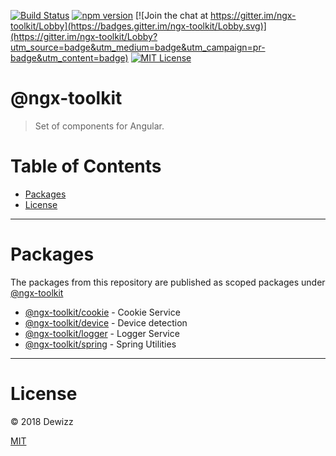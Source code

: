 [![Build Status](https://travis-ci.org/dewizz/ngx-toolkit.svg?branch=master)](https://travis-ci.org/dewizz/ngx-toolkit) 
[![npm version](https://img.shields.io/npm/v/@ngx-toolkit/cookie.svg)](https://www.npmjs.com/org/ngx-toolkit) 
[![Join the chat at https://gitter.im/ngx-toolkit/Lobby](https://badges.gitter.im/ngx-toolkit/Lobby.svg)](https://gitter.im/ngx-toolkit/Lobby?utm_source=badge&utm_medium=badge&utm_campaign=pr-badge&utm_content=badge)
[![MIT License](https://img.shields.io/badge/license-MIT-blue.svg?style=flat)](https://github.com/dewizz/ngx-toolkit/blob/master/LICENSE)

# @ngx-toolkit
> Set of components for Angular.

# Table of Contents
* [Packages](#packages)
* [License](#license)

---

# Packages
The packages from this repository are published as scoped packages under [@ngx-toolkit](https://www.npmjs.com/org/ngx-toolkit)

- [@ngx-toolkit/cookie](https://github.com/dewizz/ngx-toolkit/blob/master/libs/cookie/README.md) - Cookie Service
- [@ngx-toolkit/device](https://github.com/dewizz/ngx-toolkit/blob/master/libs/device/README.md) - Device detection
- [@ngx-toolkit/logger](https://github.com/dewizz/ngx-toolkit/blob/master/libs/logger/README.md) - Logger Service 
- [@ngx-toolkit/spring](https://github.com/dewizz/ngx-toolkit/blob/master/libs/spring/README.md) - Spring Utilities

----

# License
© 2018 Dewizz

[MIT](https://github.com/dewizz/ngx-toolkit/blob/master/LICENSE)
